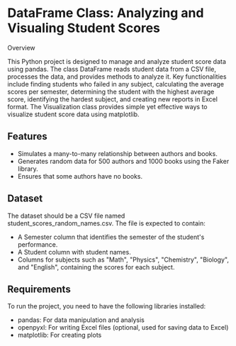 # DataFrame Class: Analyzing and Visualing Student Scores
Overview

This Python project is designed to manage and analyze student score data using pandas. The class DataFrame reads student data from a CSV file, processes the data, and provides methods to analyze it. Key functionalities include finding students who failed in any subject, calculating the average scores per semester, determining the student with the highest average score, identifying the hardest subject, and creating new reports in Excel format. The Visualization class provides simple yet effective ways to visualize student score data using matplotlib.


## Features

- Simulates a many-to-many relationship between authors and books.
- Generates random data for 500 authors and 1000 books using the Faker library.
- Ensures that some authors have no books.



## Dataset
The dataset should be a CSV file named student_scores_random_names.csv. The file is expected to contain:

- A Semester column that identifies the semester of the student's performance.
- A Student column with student names.
- Columns for subjects such as "Math", "Physics", "Chemistry", "Biology", and "English", containing the scores for each subject.


## Requirements 
To run the project, you need to have the following libraries installed:

 - pandas: For data manipulation and analysis
- openpyxl: For writing Excel files (optional, used for saving data to Excel)
- matplotlib: For creating plots
